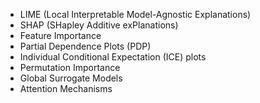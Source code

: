 
* LIME (Local Interpretable Model-Agnostic Explanations)
* SHAP (SHapley Additive exPlanations)
* Feature Importance
* Partial Dependence Plots (PDP)
* Individual Conditional Expectation (ICE) plots
* Permutation Importance
* Global Surrogate Models
* Attention Mechanisms
